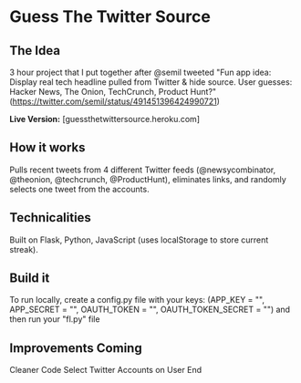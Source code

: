 # Guess The Twitter Source

 ## The Idea
 3 hour project that I put together after @semil tweeted "Fun app idea: Display real tech headline pulled from Twitter & hide   source. User guesses: Hacker News, The Onion, TechCrunch, Product Hunt?" (https://twitter.com/semil/status/491451396424990721)
 
 **Live Version:** [guessthetwittersource.heroku.com]
 
 ## How it works
 Pulls recent tweets from 4 different Twitter feeds (@newsycombinator, @theonion, @techcrunch, @ProductHunt), eliminates links, and randomly selects one tweet from the accounts.
 
 ## Technicalities
 Built on Flask, Python, JavaScript (uses localStorage to store current streak).
 
 ## Build it
 To run locally, create a config.py file with your keys:
 (APP_KEY = "", APP_SECRET = "", OAUTH_TOKEN = "", OAUTH_TOKEN_SECRET = "") and then run your "fl.py" file
 
 ## Improvements Coming
 Cleaner Code
 Select Twitter Accounts on User End
